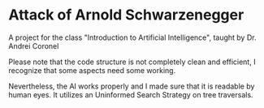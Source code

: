 # Attack of Arnold Schwarzenegger
A project for the class "Introduction to Artificial Intelligence", taught by Dr. Andrei Coronel

Please note that the code structure is not completely clean and efficient, I recognize that some aspects need some working.

Nevertheless, the AI works properly and I made sure that it is readable by human eyes. It utilizes an Uninformed Search Strategy on tree traversals.
